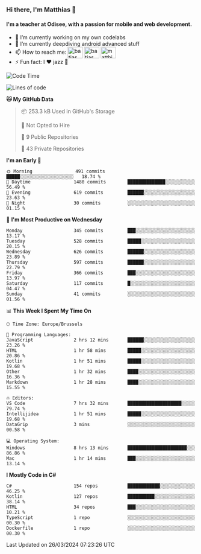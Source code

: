 ### Hi there, I'm Matthias 👋

#### I'm a teacher at Odisee, with a passion for mobile and web development.

- 🔭 I’m currently working on my own codelabs
- 🌱 I’m currently deepdiving android advanced stuff
- 📫 How to reach me: <a href="https://dev.to/batjas" target="_blank"><img align="center" src="https://raw.githubusercontent.com/rahuldkjain/github-profile-readme-generator/master/src/images/icons/Social/devto.svg" alt="batjas" height="30" width="40" /></a>
<a href="https://twitter.com/batjas" target="_blank"><img align="center" src="https://raw.githubusercontent.com/rahuldkjain/github-profile-readme-generator/master/src/images/icons/Social/twitter.svg" alt="batjas" height="30" width="40" /></a>
<a href="https://linkedin.com/in/matthiasdruwé" target="_blank"><img align="center" src="https://raw.githubusercontent.com/rahuldkjain/github-profile-readme-generator/master/src/images/icons/Social/linked-in-alt.svg" alt="matthiasdruwé" height="30" width="40" /></a>
- ⚡ Fun fact: I ❤ jazz 🎷


<!--START_SECTION:waka-->
![Code Time](http://img.shields.io/badge/Code%20Time-1%2C155%20hrs%2056%20mins-blue)

![Lines of code](https://img.shields.io/badge/From%20Hello%20World%20I%27ve%20Written-4.7%20million%20lines%20of%20code-blue)

**🐱 My GitHub Data** 

> 📦 253.3 kB Used in GitHub's Storage 
 > 
> 🚫 Not Opted to Hire
 > 
> 📜 9 Public Repositories 
 > 
> 🔑 43 Private Repositories 
 > 
**I'm an Early 🐤** 

```text
🌞 Morning                491 commits         █████░░░░░░░░░░░░░░░░░░░░   18.74 % 
🌆 Daytime                1480 commits        ██████████████░░░░░░░░░░░   56.49 % 
🌃 Evening                619 commits         ██████░░░░░░░░░░░░░░░░░░░   23.63 % 
🌙 Night                  30 commits          ░░░░░░░░░░░░░░░░░░░░░░░░░   01.15 % 
```
📅 **I'm Most Productive on Wednesday** 

```text
Monday                   345 commits         ███░░░░░░░░░░░░░░░░░░░░░░   13.17 % 
Tuesday                  528 commits         █████░░░░░░░░░░░░░░░░░░░░   20.15 % 
Wednesday                626 commits         ██████░░░░░░░░░░░░░░░░░░░   23.89 % 
Thursday                 597 commits         ██████░░░░░░░░░░░░░░░░░░░   22.79 % 
Friday                   366 commits         ███░░░░░░░░░░░░░░░░░░░░░░   13.97 % 
Saturday                 117 commits         █░░░░░░░░░░░░░░░░░░░░░░░░   04.47 % 
Sunday                   41 commits          ░░░░░░░░░░░░░░░░░░░░░░░░░   01.56 % 
```


📊 **This Week I Spent My Time On** 

```text
🕑︎ Time Zone: Europe/Brussels

💬 Programming Languages: 
JavaScript               2 hrs 12 mins       ██████░░░░░░░░░░░░░░░░░░░   23.26 % 
HTML                     1 hr 58 mins        █████░░░░░░░░░░░░░░░░░░░░   20.86 % 
Kotlin                   1 hr 51 mins        █████░░░░░░░░░░░░░░░░░░░░   19.68 % 
Other                    1 hr 32 mins        ████░░░░░░░░░░░░░░░░░░░░░   16.36 % 
Markdown                 1 hr 28 mins        ████░░░░░░░░░░░░░░░░░░░░░   15.55 % 

🔥 Editors: 
VS Code                  7 hrs 32 mins       ████████████████████░░░░░   79.74 % 
Intellijidea             1 hr 51 mins        █████░░░░░░░░░░░░░░░░░░░░   19.68 % 
DataGrip                 3 mins              ░░░░░░░░░░░░░░░░░░░░░░░░░   00.58 % 

💻 Operating System: 
Windows                  8 hrs 13 mins       ██████████████████████░░░   86.86 % 
Mac                      1 hr 14 mins        ███░░░░░░░░░░░░░░░░░░░░░░   13.14 % 
```

**I Mostly Code in C#** 

```text
C#                       154 repos           ████████████░░░░░░░░░░░░░   46.25 % 
Kotlin                   127 repos           ██████████░░░░░░░░░░░░░░░   38.14 % 
HTML                     34 repos            ███░░░░░░░░░░░░░░░░░░░░░░   10.21 % 
TypeScript               1 repo              ░░░░░░░░░░░░░░░░░░░░░░░░░   00.30 % 
Dockerfile               1 repo              ░░░░░░░░░░░░░░░░░░░░░░░░░   00.30 % 
```




 Last Updated on 26/03/2024 07:23:26 UTC
<!--END_SECTION:waka-->
